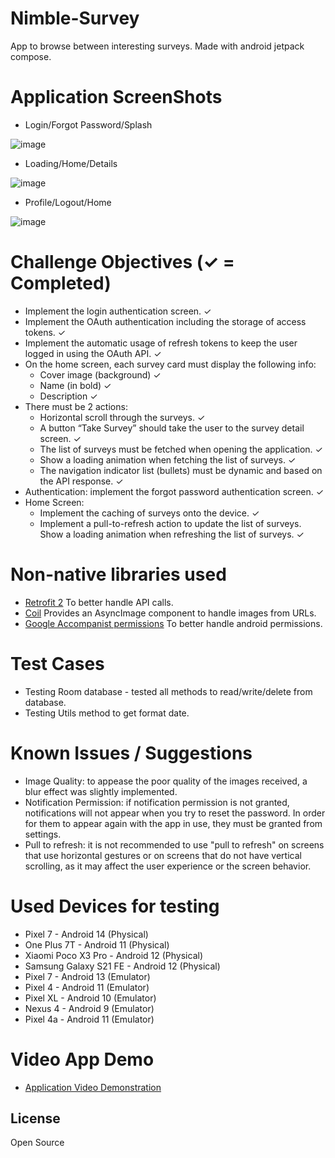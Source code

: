 # Nimble-Survey
App to browse between interesting surveys. Made with android jetpack compose.

# Application ScreenShots
- Login/Forgot Password/Splash

![image](https://github.com/Enrique1010/Nimble-Survey-Challenge/assets/42783065/5b5e2920-7a8e-4c19-b530-a0c04cc95a5c)

- Loading/Home/Details

![image](https://github.com/Enrique1010/Nimble-Survey-Challenge/assets/42783065/87498449-1236-46b9-b6bf-aeb81a212057)

- Profile/Logout/Home

![image](https://github.com/Enrique1010/Nimble-Survey-Challenge/assets/42783065/53c89b19-b8ec-44f9-8df1-30b5f0d09ac1)



# Challenge Objectives (✓ = Completed)

- Implement the login authentication screen. ✓
- Implement the OAuth authentication including the storage of access tokens. ✓
- Implement the automatic usage of refresh tokens to keep the user logged in using the OAuth API. ✓
- On the home screen, each survey card must display the following info:
  - Cover image (background) ✓
  - Name (in bold) ✓
  - Description ✓
- There must be 2 actions:
  - Horizontal scroll through the surveys. ✓
  - A button “Take Survey” should take the user to the survey detail screen. ✓
  - The list of surveys must be fetched when opening the application. ✓
  - Show a loading animation when fetching the list of surveys. ✓
  - The navigation indicator list (bullets) must be dynamic and based on the API response. ✓
- Authentication: implement the forgot password authentication screen. ✓
- Home Screen:
  - Implement the caching of surveys onto the device. ✓
  - Implement a pull-to-refresh action to update the list of surveys. Show a loading animation when refreshing the list of surveys. ✓

# Non-native libraries used

- [Retrofit 2](https://square.github.io/retrofit/) To better handle API calls.
- [Coil](https://coil-kt.github.io/coil/compose/) Provides an AsyncImage component to handle images from URLs.
- [Google Accompanist permissions](https://google.github.io/accompanist/permissions/)  To better handle android permissions.

# Test Cases

- Testing Room database - tested all methods to read/write/delete from database.
- Testing Utils method to get format date.

# Known Issues / Suggestions
- Image Quality: to appease the poor quality of the images received, a blur effect was slightly implemented.
- Notification Permission: if notification permission is not granted, notifications will not appear when you try to reset the password. 
In order for them to appear again with the app in use, they must be granted from settings.
- Pull to refresh: it is not recommended to use "pull to refresh" on screens that use horizontal gestures or on screens that do not have vertical scrolling, as it may affect the user experience or the screen behavior.

# Used Devices for testing

- Pixel 7 - Android 14 (Physical)
- One Plus 7T - Android 11 (Physical)
- Xiaomi Poco X3 Pro - Android 12 (Physical)
- Samsung Galaxy S21 FE - Android 12 (Physical)
- Pixel 7 - Android 13 (Emulator)
- Pixel 4 - Android 11 (Emulator)
- Pixel XL - Android 10 (Emulator)
- Nexus 4 - Android 9 (Emulator)
- Pixel 4a - Android 11 (Emulator)

# Video App Demo

- [Application Video Demonstration]([https://drive.google.com/file/d/1TnpVVZm5oZAsKtQGHQzPOiPqIpRHArQa/view?usp=share_link](https://drive.google.com/file/d/1DzRyzBWYdwWkWbmvMyE2Ydfmi34Ft8po/view?usp=sharing)https://drive.google.com/file/d/1DzRyzBWYdwWkWbmvMyE2Ydfmi34Ft8po/view?usp=sharing)

## License

Open Source
